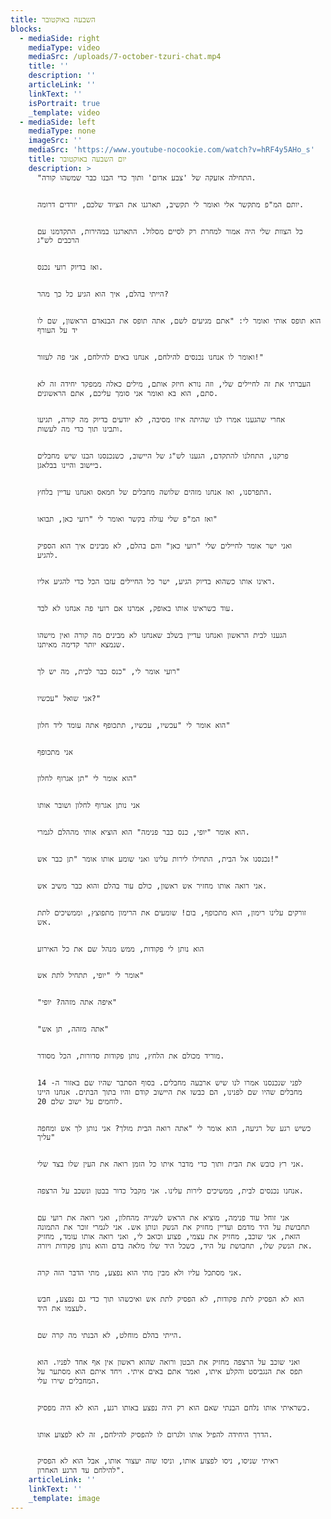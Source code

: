 ```yaml
---
title: השבעה באוקטובר
blocks:
  - mediaSide: right
    mediaType: video
    mediaSrc: /uploads/7-october-tzuri-chat.mp4
    title: ''
    description: ''
    articleLink: ''
    linkText: ''
    isPortrait: true
    _template: video
  - mediaSide: left
    mediaType: none
    imageSrc: ''
    mediaSrc: 'https://www.youtube-nocookie.com/watch?v=hRF4y5AHo_s'
    title: יום השבעה באוקטובר
    description: >
      "התחילה אזעקה של 'צבע אדום' ותוך כדי הבנו כבר שמשהו קורה.


      יותם המ"פ מתקשר אלי ואומר לי תקשיב, תארגנו את הציוד שלכם, יורדים דרומה.


      כל הצוות שלי היה אמור למחרת רק לסיים מסלול. התארגנו במהירות, התקדמנו עם
      הרכבים לש"ג


      ואז בדיוק רועי נכנס.


      הייתי בהלם, איך הוא הגיע כל כך מהר?


      הוא תופס אותי ואומר לי: "אתם מגיעים לשם, אתה תופס את הבנאדם הראשון, שם לו
      יד על העורף


      ואומר לו אנחנו נכנסים להילחם, אנחנו באים להילחם, אני פה לעזור!"


      העברתי את זה לחיילים שלי, וזה נורא חיזק אותם, מילים כאלה ממפקד יחידה זה לא
      סתם, הוא בא ואומר אני סומך עליכם, אתם הראשונים.


      אחרי שהגענו אמרו לנו שהיתה איזו מסיבה, לא יודעים בדיוק מה קורה, תגיעו
      ותבינו תוך כדי מה לעשות.


      פרקנו, התחלנו להתקדם, הגענו לש"ג של היישוב, כשנכנסנו הבנו שיש מחבלים
      ביישוב והיינו בבלאגן.


      התפרסנו, ואז אנחנו מזהים שלושה מחבלים של חמאס ואנחנו עדיין בלחץ.


      ואז המ"פ שלי עולה בקשר ואומר לי "רועי כאן, תבואו"


      ואני ישר אומר לחיילים שלי "רועי כאן" והם בהלם, לא מבינים איך הוא הספיק
      להגיע.


      ראינו אותו כשהוא בדיוק הגיע, ישר כל החיילים עזבו הכל כדי להגיע אליו.


      עוד כשראינו אותו באופק, אמרנו אם רועי פה אנחנו לא לבד.


      הגענו לבית הראשון ואנחנו עדיין בשלב שאנחנו לא מבינים מה קורה ואין מישהו
      שנמצא יותר קדימה מאיתנו.


      רועי אומר לי, "כנס כבר לבית, מה יש לך"


      אני שואל "עכשיו?"


      הוא אומר לי "עכשיו, עכשיו, תתכופף אתה עומד ליד חלון"


      אני מתכופף


      הוא אומר לי "תן אגרוף לחלון"


      אני נותן אגרוף לחלון ושובר אותו


      הוא אומר "יופי, כנס כבר פנימה" הוא הוציא אותי מההלם לגמרי.


      נכנסנו אל הבית, התחילו לירות עלינו ואני שומע אותו אומר "תן כבר אש!"


      אני רואה אותו מחזיר אש ראשון, כולם עוד בהלם והוא כבר משיב אש.


      זורקים עלינו רימון, הוא מתכופף, בום! שומעים את הרימון מתפוצץ, וממשיכים לתת
      אש.


      הוא נותן לי פקודות, ממש מנהל שם את כל האירוע


      אומר לי "יופי, תתחיל לתת אש"


      "איפה אתה מזהה? יופי"


      "אתה מזהה, תן אש"


      מוריד מכולם את הלחץ, נותן פקודות סדורות, הכל מסודר.


      לפני שנכנסנו אמרו לנו שיש ארבעה מחבלים. בסוף הסתבר שהיו שם באזור ה- 14
      מחבלים שהיו שם לפנינו, הם כבשו את היישוב קודם והיו בתוך הבתים. אנחנו היינו
      20 לוחמים על ישוב שלם.


      כשיש רגע של רגיעה, הוא אומר לי "אתה רואה הבית מולך? אני נותן לך אש ומחפה
      עליך"


      אני רץ כובש את הבית ותוך כדי מדבר איתו כל הזמן רואה את העין שלו בצד שלי.


      אנחנו נכנסים לבית, ממשיכים לירות עלינו. אני מקבל כדור בבטן ונשכב על הרצפה.


      אני זוחל עוד פנימה, מוציא את הראש לשנייה מהחלון, ואני רואה את רועי עם
      תחבושת על היד מדמם ועדיין מחזיק את הנשק ונותן אש. אני לגמרי זוכר את התמונה
      הזאת, אני שוכב, מחזיק את עצמי, פצוע וכואב לי, ואני רואה אותו עומד, מחזיק
      את הנשק שלו, תחבושת על היד, כשכל היד שלו מלאה בדם והוא נותן פקודות ויורה.


      אני מסתכל עליו ולא מבין מתי הוא נפצע, מתי הדבר הזה קרה.


      הוא לא הפסיק לתת פקודות, לא הפסיק לתת אש ואיכשהו תוך כדי גם נפצע, חבש
      לעצמו את היד.


      הייתי בהלם מוחלט, לא הבנתי מה קרה שם.


      ואני שוכב על הרצפה מחזיק את הבטן ורואה שהוא ראשון אין אף אחד לפניו. הוא
      תפס את הנגביסט והקלע איתו, ואמר אתם באים איתי. ויחד איתם הוא מסתער על
      המחבלים שירו עלי.


      כשראיתי אותו נלחם הבנתי שאם הוא רק היה נפצע באותו רגע, הוא לא היה מפסיק.


      הדרך היחידה להפיל אותו ולגרום לו להפסיק להילחם, זה לא לפצוע אותו.


      ראיתי שניסו, ניסו לפצוע אותו, וניסו שזה יעצור אותו, אבל הוא לא הפסיק
      להילחם עד הרגע האחרון".
    articleLink: ''
    linkText: ''
    _template: image
---
```


